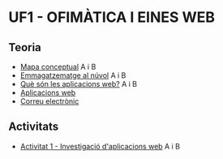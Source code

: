 # UF1 - OFIMÀTICA I EINES WEB

## Teoria

- [Mapa conceptual](mapa.png) A i B
- [Emmagatzematge al núvol](nuvol.pdf) A i B
- [Què són les aplicacions web?](teoria2.pdf) A i B
- [Aplicacions web](aplicacions.md)
- [Correu electrònic](correu.md)

## Activitats

- [Activitat 1 - Investigació d'aplicacions web](activitat1.md) A i B
